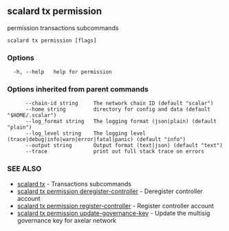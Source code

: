 ## scalard tx permission

permission transactions subcommands

```
scalard tx permission [flags]
```

### Options

```
  -h, --help   help for permission
```

### Options inherited from parent commands

```
      --chain-id string     The network chain ID (default "scalar")
      --home string         directory for config and data (default "$HOME/.scalar")
      --log_format string   The logging format (json|plain) (default "plain")
      --log_level string    The logging level (trace|debug|info|warn|error|fatal|panic) (default "info")
      --output string       Output format (text|json) (default "text")
      --trace               print out full stack trace on errors
```

### SEE ALSO

- [scalard tx](scalard_tx.md) - Transactions subcommands
- [scalard tx permission deregister-controller](scalard_tx_permission_deregister-controller.md) - Deregister controller account
- [scalard tx permission register-controller](scalard_tx_permission_register-controller.md) - Register controller account
- [scalard tx permission update-governance-key](scalard_tx_permission_update-governance-key.md) - Update the multisig governance key for axelar network
